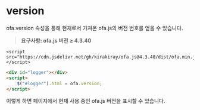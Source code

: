 # version

ofa.version 속성을 통해 현재로서 가져온 ofa.js의 버전 번호를 얻을 수 있습니다.

> **요구사항: ofa.js 버전 ≥ 4.3.40**

<html-viewer>

```
<script src="https://cdn.jsdelivr.net/gh/kirakiray/ofa.js@4.3.40/dist/ofa.min.js"></script>
```

```html
<div id="logger"></div>
<script>
    $("#logger").html = ofa.version;
</script>
```

</html-viewer>

이렇게 하면 페이지에서 현재 사용 중인 ofa.js 버전을 표시할 수 있습니다.